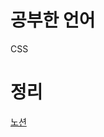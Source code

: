 <h1>공부한 언어</h1>
<p>CSS</p>    
<h1>정리</h1>
<a href="https://www.notion.so/d529896d5c294b129bfea04358742fa5?pvs=4">노션</a>
